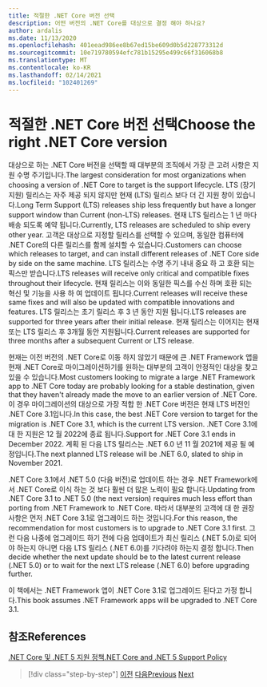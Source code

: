 ```yaml
---
title: 적절한 .NET Core 버전 선택
description: 어떤 버전의 .NET Core를 대상으로 결정 해야 하나요?
author: ardalis
ms.date: 11/13/2020
ms.openlocfilehash: 401eead986ee8b67ed15be609d0b5d228773312d
ms.sourcegitcommit: 10e719780594efc781b15295e499c66f316068b8
ms.translationtype: MT
ms.contentlocale: ko-KR
ms.lasthandoff: 02/14/2021
ms.locfileid: "102401269"
---
```

# <a name="choose-the-right-net-core-version"></a><span data-ttu-id="93bd4-103">적절한 .NET Core 버전 선택</span><span class="sxs-lookup"><span data-stu-id="93bd4-103">Choose the right .NET Core version</span></span>

<span data-ttu-id="93bd4-104">대상으로 하는 .NET Core 버전을 선택할 때 대부분의 조직에서 가장 큰 고려 사항은 지원 수명 주기입니다.</span><span class="sxs-lookup"><span data-stu-id="93bd4-104">The largest consideration for most organizations when choosing a version of .NET Core to target is the support lifecycle.</span></span> <span data-ttu-id="93bd4-105">LTS (장기 지원) 릴리스는 자주 제공 되지 않지만 현재 (LTS) 릴리스 보다 더 긴 지원 창이 있습니다.</span><span class="sxs-lookup"><span data-stu-id="93bd4-105">Long Term Support (LTS) releases ship less frequently but have a longer support window than Current (non-LTS) releases.</span></span> <span data-ttu-id="93bd4-106">현재 LTS 릴리스는 1 년 마다 배송 되도록 예약 됩니다.</span><span class="sxs-lookup"><span data-stu-id="93bd4-106">Currently, LTS releases are scheduled to ship every other year.</span></span> <span data-ttu-id="93bd4-107">고객은 대상으로 지정할 릴리스를 선택할 수 있으며, 동일한 컴퓨터에 .NET Core의 다른 릴리스를 함께 설치할 수 있습니다.</span><span class="sxs-lookup"><span data-stu-id="93bd4-107">Customers can choose which releases to target, and can install different releases of .NET Core side by side on the same machine.</span></span> <span data-ttu-id="93bd4-108">LTS 릴리스는 수명 주기 내내 중요 하 고 호환 되는 픽스만 받습니다.</span><span class="sxs-lookup"><span data-stu-id="93bd4-108">LTS releases will receive only critical and compatible fixes throughout their lifecycle.</span></span> <span data-ttu-id="93bd4-109">현재 릴리스는 이와 동일한 픽스를 수신 하며 호환 되는 혁신 및 기능을 사용 하 여 업데이트 됩니다.</span><span class="sxs-lookup"><span data-stu-id="93bd4-109">Current releases will receive these same fixes and will also be updated with compatible innovations and features.</span></span> <span data-ttu-id="93bd4-110">LTS 릴리스는 초기 릴리스 후 3 년 동안 지원 됩니다.</span><span class="sxs-lookup"><span data-stu-id="93bd4-110">LTS releases are supported for three years after their initial release.</span></span> <span data-ttu-id="93bd4-111">현재 릴리스는 이어지는 현재 또는 LTS 릴리스 후 3개월 동안 지원됩니다.</span><span class="sxs-lookup"><span data-stu-id="93bd4-111">Current releases are supported for three months after a subsequent Current or LTS release.</span></span>

<span data-ttu-id="93bd4-112">현재는 이전 버전의 .NET Core로 이동 하지 않았기 때문에 큰 .NET Framework 앱을 현재 .NET Core로 마이그레이션하기를 원하는 대부분의 고객이 안정적인 대상을 찾고 있을 수 있습니다.</span><span class="sxs-lookup"><span data-stu-id="93bd4-112">Most customers looking to migrate a large .NET Framework app to .NET Core today are probably looking for a stable destination, given that they haven't already made the move to an earlier version of .NET Core.</span></span> <span data-ttu-id="93bd4-113">이 경우 마이그레이션의 대상으로 가장 적합 한 .NET Core 버전은 현재 LTS 버전인 .NET Core 3.1입니다.</span><span class="sxs-lookup"><span data-stu-id="93bd4-113">In this case, the best .NET Core version to target for the migration is .NET Core 3.1, which is the current LTS version.</span></span> <span data-ttu-id="93bd4-114">.NET Core 3.1에 대 한 지원은 12 월 2022에 종료 됩니다.</span><span class="sxs-lookup"><span data-stu-id="93bd4-114">Support for .NET Core 3.1 ends in December 2022.</span></span> <span data-ttu-id="93bd4-115">계획 된 다음 LTS 릴리스는 .NET 6.0 년 11 월 2021에 제공 될 예정입니다.</span><span class="sxs-lookup"><span data-stu-id="93bd4-115">The next planned LTS release will be .NET 6.0, slated to ship in November 2021.</span></span>

<span data-ttu-id="93bd4-116">.NET Core 3.1에서 .NET 5.0 (다음 버전)로 업데이트 하는 경우 .NET Framework에서 .NET Core로 이식 하는 것 보다 훨씬 더 많은 노력이 필요 합니다.</span><span class="sxs-lookup"><span data-stu-id="93bd4-116">Updating from .NET Core 3.1 to .NET 5.0 (the next version) requires much less effort than porting from .NET Framework to .NET Core.</span></span> <span data-ttu-id="93bd4-117">따라서 대부분의 고객에 대 한 권장 사항은 먼저 .NET Core 3.1로 업그레이드 하는 것입니다.</span><span class="sxs-lookup"><span data-stu-id="93bd4-117">For this reason, the recommendation for most customers is to upgrade to .NET Core 3.1 first.</span></span> <span data-ttu-id="93bd4-118">그런 다음 나중에 업그레이드 하기 전에 다음 업데이트가 최신 릴리스 (.NET 5.0)로 되어야 하는지 아니면 다음 LTS 릴리스 (.NET 6.0)를 기다려야 하는지 결정 합니다.</span><span class="sxs-lookup"><span data-stu-id="93bd4-118">Then decide whether the next update should be to the latest current release (.NET 5.0) or to wait for the next LTS release (.NET 6.0) before upgrading further.</span></span>

<span data-ttu-id="93bd4-119">이 책에서는 .NET Framework 앱이 .NET Core 3.1로 업그레이드 된다고 가정 합니다.</span><span class="sxs-lookup"><span data-stu-id="93bd4-119">This book assumes .NET Framework apps will be upgraded to .NET Core 3.1.</span></span>

## <a name="references"></a><span data-ttu-id="93bd4-120">참조</span><span class="sxs-lookup"><span data-stu-id="93bd4-120">References</span></span>

[<span data-ttu-id="93bd4-121">.NET Core 및 .NET 5 지원 정책</span><span class="sxs-lookup"><span data-stu-id="93bd4-121">.NET Core and .NET 5 Support Policy</span></span>](https://dotnet.microsoft.com/platform/support/policy/dotnet-core)

>[!div class="step-by-step"]
><span data-ttu-id="93bd4-122">[이전](migrate-aspnet-core-2-1.md)
>[다음](incremental-migration-strategies.md)</span><span class="sxs-lookup"><span data-stu-id="93bd4-122">[Previous](migrate-aspnet-core-2-1.md)
[Next](incremental-migration-strategies.md)</span></span>
